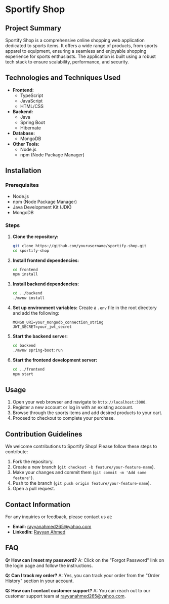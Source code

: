 # Sportify Shop

## Project Summary
Sportify Shop is a comprehensive online shopping web application dedicated to sports items. It offers a wide range of products, from sports apparel to equipment, ensuring a seamless and enjoyable shopping experience for sports enthusiasts. The application is built using a robust tech stack to ensure scalability, performance, and security.

## Technologies and Techniques Used
- **Frontend:**
  - TypeScript
  - JavaScript
  - HTML/CSS
- **Backend:**
  - Java
  - Spring Boot
  - Hibernate
- **Database:**
  - MongoDB
- **Other Tools:**
  - Node.js
  - npm (Node Package Manager)

## Installation

### Prerequisites
- Node.js
- npm (Node Package Manager)
- Java Development Kit (JDK)
- MongoDB

### Steps
1. **Clone the repository:**
    ```bash
    git clone https://github.com/yourusername/sportify-shop.git
    cd sportify-shop
    ```

2. **Install frontend dependencies:**
    ```bash
    cd frontend
    npm install
    ```

3. **Install backend dependencies:**
    ```bash
    cd ../backend
    ./mvnw install
    ```

4. **Set up environment variables:**
    Create a `.env` file in the root directory and add the following:
    ```plaintext
    MONGO_URI=your_mongodb_connection_string
    JWT_SECRET=your_jwt_secret
    ```

5. **Start the backend server:**
    ```bash
    cd backend
    ./mvnw spring-boot:run
    ```

6. **Start the frontend development server:**
    ```bash
    cd ../frontend
    npm start
    ```

## Usage
1. Open your web browser and navigate to `http://localhost:3000`.
2. Register a new account or log in with an existing account.
3. Browse through the sports items and add desired products to your cart.
4. Proceed to checkout to complete your purchase.

## Contribution Guidelines
We welcome contributions to Sportify Shop! Please follow these steps to contribute:
1. Fork the repository.
2. Create a new branch (`git checkout -b feature/your-feature-name`).
3. Make your changes and commit them (`git commit -m 'Add some feature'`).
4. Push to the branch (`git push origin feature/your-feature-name`).
5. Open a pull request.

## Contact Information
For any inquiries or feedback, please contact us at:
- **Email:** rayyanahmed265@yahoo.com
- **LinkedIn:** [Rayyan Ahmed](https://www.linkedin.com/in/rayyan-ahmed9477/)

## FAQ
**Q: How can I reset my password?**
A: Click on the "Forgot Password" link on the login page and follow the instructions.

**Q: Can I track my order?**
A: Yes, you can track your order from the "Order History" section in your account.

**Q: How can I contact customer support?**
A: You can reach out to our customer support team at rayyanahmed265@yahoo.com.
